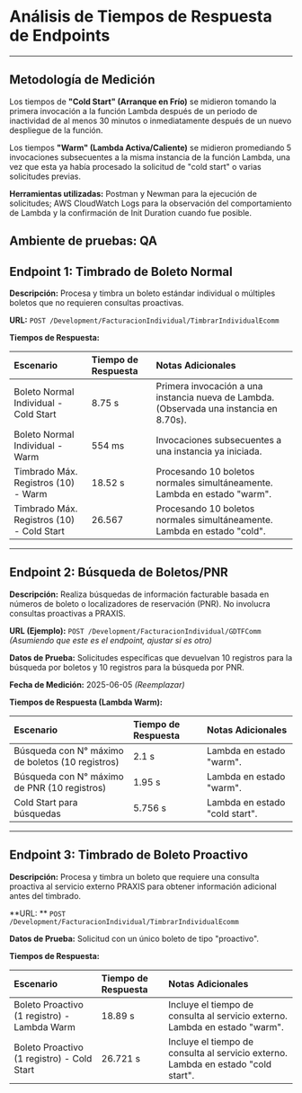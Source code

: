 # Análisis de Tiempos de Respuesta de Endpoints 
---

## Metodología de Medición

Los tiempos de **"Cold Start" (Arranque en Frío)** se midieron tomando la primera invocación a la función Lambda después de un periodo de inactividad de al menos 30 minutos o inmediatamente después de un nuevo despliegue de la función.

Los tiempos **"Warm" (Lambda Activa/Caliente)** se midieron promediando 5 invocaciones subsecuentes a la misma instancia de la función Lambda, una vez que esta ya había procesado la solicitud de "cold start" o varias solicitudes previas.

**Herramientas utilizadas:** Postman y Newman para la ejecución de solicitudes; AWS CloudWatch Logs para la observación del comportamiento de Lambda y la confirmación de Init Duration cuando fue posible.

**Ambiente de pruebas:** QA
---

##  Endpoint 1: Timbrado de Boleto Normal

**Descripción:** Procesa y timbra un boleto estándar individual o múltiples boletos que no requieren consultas proactivas.

**URL:** `POST /Development/FacturacionIndividual/TimbrarIndividualEcomm`

**Tiempos de Respuesta:**

| Escenario                             | Tiempo de Respuesta | Notas Adicionales                                                              |
| :------------------------------------ | :------------------ | :----------------------------------------------------------------------------- |
| Boleto Normal Individual - Cold Start | 8.75 s              | Primera invocación a una instancia nueva de Lambda. (Observada una instancia en 8.70s). |
| Boleto Normal Individual - Warm       | 554 ms              | Invocaciones subsecuentes a una instancia ya iniciada.                         |
| Timbrado Máx. Registros (10) - Warm   | 18.52 s             | Procesando 10 boletos normales simultáneamente. Lambda en estado "warm".         |
| Timbrado Máx. Registros (10) - Cold Start |  26.567      |  Procesando 10 boletos normales simultáneamente. Lambda en estado "cold".                                                                         |

---

##  Endpoint 2: Búsqueda de Boletos/PNR

**Descripción:** Realiza búsquedas de información facturable basada en números de boleto o localizadores de reservación (PNR). No involucra consultas proactivas a PRAXIS.

**URL (Ejemplo):** `POST /Development/FacturacionIndividual/GDTFComm` *(Asumiendo que este es el endpoint, ajustar si es otro)*

**Datos de Prueba:** Solicitudes específicas que devuelvan 10 registros para la búsqueda por boletos y 10 registros para la búsqueda por PNR.

**Fecha de Medición:** 2025-06-05 *(Reemplazar)*

**Tiempos de Respuesta (Lambda Warm):**

| Escenario                                     | Tiempo de Respuesta | Notas Adicionales                                                                 |
| :-------------------------------------------- | :------------------ | :-------------------------------------------------------------------------------- |
| Búsqueda con N° máximo de boletos (10 registros) | 2.1 s               | Lambda en estado "warm".                                                          |
| Búsqueda con N° máximo de PNR (10 registros)    | 1.95 s              | Lambda en estado "warm".                                                          |
| Cold Start para búsquedas                     | 5.756 s                | Lambda en estado "cold start".                                             |

---

## Endpoint 3: Timbrado de Boleto Proactivo 

**Descripción:** Procesa y timbra un boleto que requiere una consulta proactiva al servicio externo PRAXIS para obtener información adicional antes del timbrado.

**URL: ** `POST /Development/FacturacionIndividual/TimbrarIndividualEcomm` 

**Datos de Prueba:** Solicitud con un único boleto de tipo "proactivo".

**Tiempos de Respuesta:**

| Escenario                                 | Tiempo de Respuesta | Notas Adicionales                                                                |
| :---------------------------------------- | :------------------ | :------------------------------------------------------------------------------- |
| Boleto Proactivo (1 registro) - Lambda Warm | 18.89 s            | Incluye el tiempo de consulta al servicio externo. Lambda en estado "warm".        |
| Boleto Proactivo (1 registro) - Cold Start  | 26.721 s           |  Incluye el tiempo de consulta al servicio externo. Lambda en estado "cold start".       |
